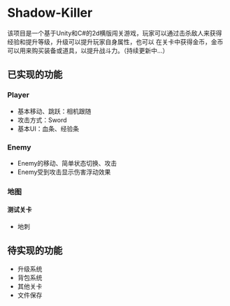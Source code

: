 # Shadow-Killer
该项目是一个基于Unity和C#的2d横版闯关游戏，玩家可以通过击杀敌人来获得经验和提升等级，升级可以提升玩家自身属性，也可以 在关卡中获得金币，金币可以用来购买装备或道具，以提升战斗力。（持续更新中...）
## 已实现的功能
### Player
 * 基本移动、跳跃：相机跟随
 * 攻击方式：Sword
 * 基本UI：血条、经验条
### Enemy
 * Enemy的移动、简单状态切换、攻击
 * Enemy受到攻击显示伤害浮动效果
### 地图
#### 测试关卡
 * 地刺
## 待实现的功能
 * 升级系统
 * 背包系统
 * 其他关卡
 * 文件保存

